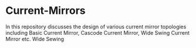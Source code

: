 # Current-Mirrors
In this repository discusses the design of various current mirror topologies including Basic Current Mirror, Cascode Current Mirror, Wide Swing Current Mirror etc.  Wide Sewing  
